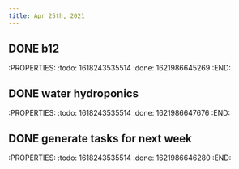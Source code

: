 ```yaml
---
title: Apr 25th, 2021
---
```


## DONE b12
:PROPERTIES:
:todo: 1618243535514
:done: 1621986645269
:END:
## DONE water hydroponics
:PROPERTIES:
:todo: 1618243535514
:done: 1621986647676
:END:
## DONE generate tasks for next week
:PROPERTIES:
:todo: 1618243535514
:done: 1621986646280
:END:

